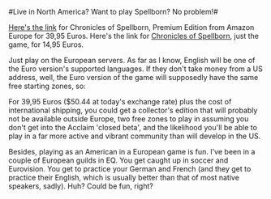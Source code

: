#Live in North America? Want to play Spellborn? No problem!#

[Here's the link](http://www.amazon.de/Frogster-Interactive-Pictures-Chronicles-Spellborn/dp/B001KEMGI4/ref=sr_1_1/276-5856627-6539238?ie=UTF8&s=videogames&qid=1227105818&sr=8-1) for Chronicles of Spellborn, Premium Edition from Amazon Europe for 39,95 Euros. Here's the link for [Chronicles of Spellborn](http://www.amazon.de/Frogster-Interactive-Pictures-Chronicles-Spellborn/dp/B001KEMGHU/ref=sr_1_2/276-5856627-6539238?ie=UTF8&s=videogames&qid=1227105818&sr=8-2), just the game, for 14,95 Euros.

Just play on the European servers. As far as I know, English will be one of the Euro version's supported languages. If they don't take money from a US address, well, the Euro version of the game will supposedly have the same free starting zones, so:

For 39,95 Euros ($50.44 at today's exchange rate) plus the cost of international shipping, you could get a collector's edition that will probably not be available outside Europe, two free zones to play in assuming you don't get into the Acclaim 'closed beta', and the likelihood you'll be able to play in a far more active and vibrant community than will develop in the US.

Besides, playing as an American in a European game is fun. I've been in a couple of European guilds in EQ. You get caught up in soccer and Eurovision. You get to practice your German and French (and they get to practice their English, which is usually better than that of most native speakers, sadly). Huh? Could be fun, right?

